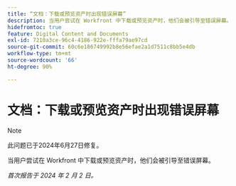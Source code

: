 ```yaml
---
title: “文档：下载或预览资产时出现错误屏幕”
description: 当用户尝试在 Workfront 中下载或预览资产时，他们会被引导至错误屏幕。
hidefromtoc: true
feature: Digital Content and Documents
exl-id: 7210a3ce-96c4-4186-922e-fffa79ae97cd
source-git-commit: 60c6e186749992b8e56efae2a1d7511c8bb5e4db
workflow-type: tm+mt
source-wordcount: '66'
ht-degree: 90%

---
```


# 文档：下载或预览资产时出现错误屏幕


>[!NOTE]
>
>此问题已于2024年6月27日修复。

当用户尝试在 Workfront 中下载或预览资产时，他们会被引导至错误屏幕。

_首次报告于 2024 年 2 月 2 日。_
